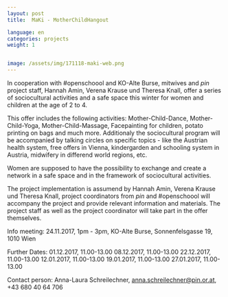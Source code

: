 ```yaml
---
layout: post
title:  MaKi - MotherChildHangout

language: en
categories: projects
weight: 1


image: /assets/img/171118-maki-web.png
---
```


In cooperation with #openschoool and KO-Alte Burse, mitwives and *pin* project staff, Hannah Amin, Verena Krause und Theresa Knall, offer a series of sociocultural activities and a safe space this winter for women and children at the age of 2 to 4.

This offer includes the following activities: Mother-Child-Dance, Mother-Child-Yoga, Mother-Child-Massage, Facepainting for children, potato printing on bags and much more. Additionaly the sociocultural program will be accompanied by talking circles on specific topics - like the Austrian health system, free offers in Vienna, kindergarden and schooling system in Austria, midwifery in differend world regions, etc.

Women are supposed to have the possibility to exchange and create a network in a safe space and in the framework of sociocultural activities.

The project implementation is assumend by Hannah Amin, Verena Krause und Theresa Knall, project coordinators from *pin* and #openschoool will accompany the project and provide relevant information and materials. The project staff as well as the project coordinator will take part in the offer themselves.

Info meeting: 24.11.2017, 1pm - 3pm, KO-Alte Burse, Sonnenfelsgasse 19, 1010 Wien

Further Dates: 01.12.2017, 11.00-13.00 08.12.2017, 11.00-13.00 22.12.2017, 11.00-13.00 12.01.2017, 11.00-13.00 19.01.2017, 11.00-13.00 27.01.2017, 11.00-13.00

Contact person: Anna-Laura Schreilechner, anna.schreilechner@pin.or.at, +43 680 40 64 706
